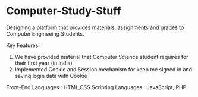 # Computer-Study-Stuff

Designing a platform that provides materials, assignments and grades to Computer Engineeing Students.

Key Features:

1) We have provided material that Computer Science student requires for their first year (in India)
2) Implemented Cookie and Session mechanism for keep me signed in and saving login data with Cookie


Front-End Languages : HTML,CSS
Scripting Languages : JavaScript, PHP
